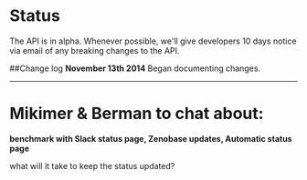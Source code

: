 Status
=======

The API is in alpha. Whenever possible, we'll give developers 10 days notice via email of any breaking changes to the API. 

##Change log
**November 13th 2014** 
Began documenting changes.

---------

# Mikimer & Berman to chat about:

**benchmark with Slack status page, Zenobase updates, Automatic status page**

what will it take to keep the status updated?


